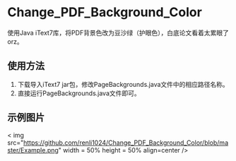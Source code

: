 # Change_PDF_Background_Color
使用Java iText7库，将PDF背景色改为豆沙绿（护眼色），白底论文看着太累眼了orz。

## 使用方法
1. 下载导入iText7 jar包，修改PageBackgrounds.java文件中的相应路径名称。
2. 直接运行PageBackgrounds.java文件即可。

## 示例图片
< img src="https://github.com/renli1024/Change_PDF_Background_Color/blob/master/Example.png" width = 50% height = 50% align=center />
